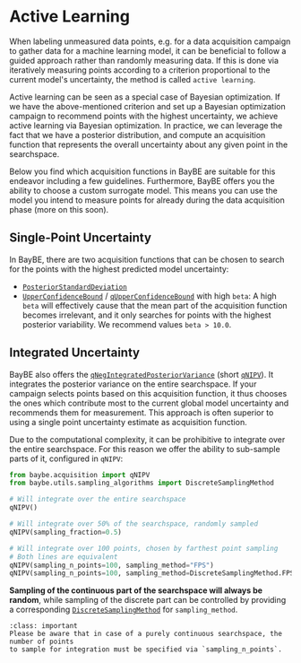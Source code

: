# Active Learning
When labeling unmeasured data points, e.g. for a data acquisition campaign to gather 
data for a machine learning model, it can be beneficial to follow a guided approach 
rather than randomly measuring data. If this is done via iteratively measuring points 
according to a criterion proportional to the current model's uncertainty, the 
method is called `active learning`.

Active learning can be seen as a special case of Bayesian optimization. If we have the 
above-mentioned criterion and set up a Bayesian optimization campaign to recommend 
points with the highest uncertainty, we achieve active learning via Bayesian 
optimization. In practice, we can leverage the fact that we have a posterior 
distribution, and compute an acquisition function that represents the overall 
uncertainty about any given point in the searchspace.

Below you find which acquisition functions in BayBE are suitable for this endeavor 
including a few guidelines. Furthermore, BayBE offers you the ability to choose a 
custom surrogate model. This means you can use the model you intend to measure points 
for already during the data acquisition phase (more on this soon).

## Single-Point Uncertainty
In BayBE, there are two acquisition functions that can be chosen to search for the 
points with the highest predicted model uncertainty:
- [`PosteriorStandardDeviation`](baybe.acquisition.acqfs.PosteriorStandardDeviation)
- [`UpperConfidenceBound`](baybe.acquisition.acqfs.UpperConfidenceBound) / 
  [`qUpperConfidenceBound`](baybe.acquisition.acqfs.qUpperConfidenceBound) with high 
  `beta`: A high `beta` will effectively cause that the mean part of the acquisition 
  function becomes irrelevant, and it only searches for points with the highest 
  posterior variability. We recommend values `beta > 10.0`.

## Integrated Uncertainty
BayBE also offers the 
[`qNegIntegratedPosteriorVariance`](baybe.acquisition.acqfs.qNegIntegratedPosteriorVariance) 
(short [`qNIPV`](baybe.acquisition.acqfs.qNegIntegratedPosteriorVariance)). It integrates 
the posterior variance on the entire searchspace. If your campaign selects points based 
on this acquisition function, it thus chooses the ones which contribute most to the 
current global model uncertainty and recommends them for measurement. This approach is 
often superior to using a single point uncertainty estimate as acquisition function.

Due to the computational complexity, it can be prohibitive to integrate over the entire 
searchspace. For this reason we offer the ability to sub-sample parts of it, configured 
in `qNIPV`:

```python
from baybe.acquisition import qNIPV
from baybe.utils.sampling_algorithms import DiscreteSamplingMethod

# Will integrate over the entire searchspace
qNIPV()

# Will integrate over 50% of the searchspace, randomly sampled
qNIPV(sampling_fraction=0.5)

# Will integrate over 100 points, chosen by farthest point sampling
# Both lines are equivalent
qNIPV(sampling_n_points=100, sampling_method="FPS")
qNIPV(sampling_n_points=100, sampling_method=DiscreteSamplingMethod.FPS)
```

**Sampling of the continuous part of the searchspace will always be random**, while 
sampling of the discrete part can be controlled by providing a corresponding 
[`DiscreteSamplingMethod`](baybe.utils.sampling_algorithms.DiscreteSamplingMethod) for 
`sampling_method`.

```{admonition} Purely Continuous SearchSpaces
:class: important
Please be aware that in case of a purely continuous searchspace, the number of points 
to sample for integration must be specified via `sampling_n_points`.
```